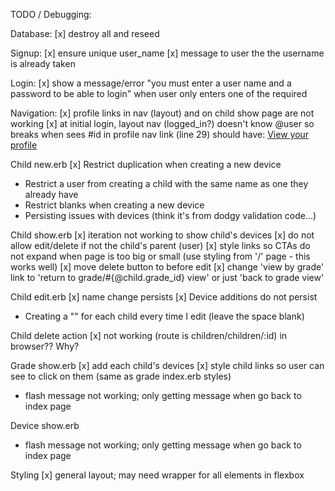 TODO / Debugging:

Database:
[x] destroy all and reseed

Signup:
[x] ensure unique user_name
[x] message to user the the username is already taken

Login: 
[x] show a message/error "you must enter a user name and a password to be able to login" when user only enters one of the required

Navigation:
[x] profile links in nav (layout) and on child show page are not working
[x] at initial login, layout nav (logged_in?) doesn't know @user so breaks when sees #id in profile nav link (line 29) should have: <a href="/users/<%=current_user.id%>/profile">View your profile</a>

Child new.erb
[x] Restrict duplication when creating a new device
- Restrict a user from creating a child with the same name as one they already have
- Restrict blanks when creating a new device
- Persisting issues with devices (think it's from dodgy validation code...)

Child show.erb
[x] iteration not working to show child's devices 
[x] do not allow edit/delete if not the child's parent (user)
[x] style links so CTAs do not expand when page is too big or small (use styling from '/' page - this works well)
[x] move delete button to before edit
[x] change 'view by grade' link to 'return to grade/#{@child.grade_id} view' or just 'back to grade view'

Child edit.erb
[x] name change persists
[x] Device additions do not persist
- Creating a "" for each child every time I edit (leave the space blank)

Child delete action
[x] not working (route is children/children/:id) in browser?? Why? 

Grade show.erb
[x] add each child's devices
[x] style child links so user can see to click on them (same as grade index.erb styles)
- flash message not working; only getting message when go back to index page

Device show.erb
- flash message not working; only getting message when go back to index page
  

Styling
[x] general layout; may need wrapper for all elements in flexbox
